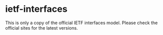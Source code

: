 # ietf-interfaces

This is only a copy of the official IETF interfaces model. Please check the official sites for the latest versions.